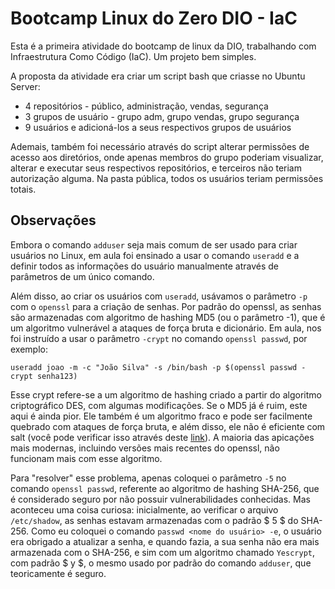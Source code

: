 # Bootcamp Linux do Zero DIO - IaC

Esta é a primeira atividade do bootcamp de linux da DIO, trabalhando com Infraestrutura Como Código (IaC). Um projeto bem simples.

A proposta da atividade era criar um script bash que criasse no Ubuntu Server:

- 4 repositórios - público, administração, vendas, segurança
- 3 grupos de usuário - grupo adm, grupo vendas, grupo segurança
- 9 usuários e adicioná-los a seus respectivos grupos de usuários

Ademais, também foi necessário através do script alterar permissões de acesso aos diretórios, onde apenas membros do grupo poderiam visualizar, alterar e executar seus respectivos repositórios, e terceiros não teriam autorização alguma. Na pasta pública, todos os usuários teriam permissões totais.

## Observações

Embora o comando ``adduser`` seja mais comum de ser usado para criar usuários no Linux, em aula foi ensinado a usar o comando ``useradd`` e a definir todos as informações do usuário manualmente através de parâmetros de um único comando.

Além disso, ao criar os usuários com ``useradd``, usávamos o parâmetro ``-p`` com o ``openssl`` para a criação de senhas. Por padrão do openssl, as senhas são armazenadas com algoritmo de hashing MD5 (ou o parâmetro -1), que é um algoritmo vulnerável a ataques de força bruta e dicionário. Em aula, nos foi instruído a usar o parâmetro ``-crypt`` no comando ``openssl passwd``, por exemplo:
```
useradd joao -m -c "João Silva" -s /bin/bash -p $(openssl passwd -crypt senha123)
```
Esse crypt refere-se a um algoritmo de hashing criado a partir do algoritmo criptográfico DES, com algumas modificações. 
Se o MD5 já é ruim, este aqui é ainda pior. Ele também é um algoritmo fraco e pode ser facilmente quebrado com ataques de força bruta, e além disso, ele não é eficiente com salt (você pode verificar isso através deste [link](https://asecuritysite.com/openssl/passwds)). 
A maioria das apicações mais modernas, incluindo versões mais recentes do openssl, não funcionam mais com esse algoritmo. 

Para "resolver" esse problema, apenas coloquei o parâmetro ``-5`` no comando ``openssl passwd``, referente ao algoritmo de hashing SHA-256, que é considerado seguro por não possuir vulnerabilidades conhecidas. 
Mas aconteceu uma coisa curiosa: inicialmente, ao verificar o arquivo ``/etc/shadow``, as senhas estavam armazenadas com o padrão $ 5 $ do SHA-256. Como eu coloquei o comando ``passwd <nome do usuário> -e``, o usuário era obrigado a atualizar a senha, e quando fazia, a sua senha não era mais armazenada com o SHA-256, e sim com um algoritmo chamado ``Yescrypt``, com padrão $ y $, o mesmo usado por padrão do comando ``adduser``, que teoricamente é seguro. 
